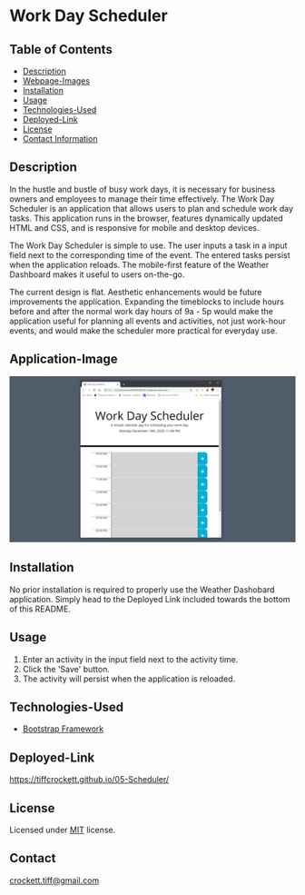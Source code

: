 # Work Day Scheduler

## Table of Contents
* [Description](#description)
* [Webpage-Images](#webpage-images)
* [Installation](#installation)
* [Usage](#usage)
* [Technologies-Used](#technologies-used)
* [Deployed-Link](#deployed-link)
* [License](#license)
* [Contact Information](#contact)


## Description

In the hustle and bustle of busy work days, it is necessary for business owners and employees to manage their time effectively.  The Work Day Scheduler is an application that allows users to plan and schedule work day tasks. This application runs in the browser, features dynamically updated HTML and CSS, and is responsive for mobile and desktop devices.

The Work Day Scheduler is simple to use.  The user inputs a task in a input field next to the corresponding time of the event.  The entered tasks persist when the application reloads. The mobile-first feature of the Weather Dashboard makes it useful to users on-the-go.  

The current design is flat.  Aesthetic enhancements would be future improvements the application.  Expanding the timeblocks to include hours before and after the normal work day hours of 9a - 5p would make the application useful for planning all events and activities, not just work-hour events, and would make the scheduler more practical for everyday use.


## Application-Image

![Screenshot of mobile webpage](https://github.com/tiffcrockett/05-Scheduler/blob/main/Assets/images/SchedScrnsht.png?)

## Installation

No prior installation is required to properly use the Weather Dashobard application. Simply head to the Deployed Link included towards the bottom of this README.

## Usage

1. Enter an activity in the input field next to the activity time.
2. Click the 'Save' button.
3. The activity will persist when the application is reloaded. 

## Technologies-Used

* [Bootstrap Framework](https://getbootstrap.com/)

## Deployed-Link

https://tiffcrockett.github.io/05-Scheduler/

## License

Licensed under [MIT](https://choosealicense.com/licenses/mit/) license.  

## Contact

crockett.tiff@gmail.com






